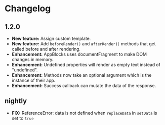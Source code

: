 # Changelog

## 1.2.0
- **New feature:** Assign custom template.
- **New feature:** Add `beforeRender()` and `afterRender()` methods that get called before and after rendering.
- **Enhancement:** AppBlocks uses documentFragment to make DOM changes in memory.
- **Enhancement:** Undefined properties will render as empty text instead of "undefined".
- **Enhancement:** Methods now take an optional argument which is the instance of their app.
- **Enhancement:** Success callback can mutate the data of the response.


## nightly
- **FIX:** ReferenceError: data is not defined when `replaceData` in `setData` is set to `true`